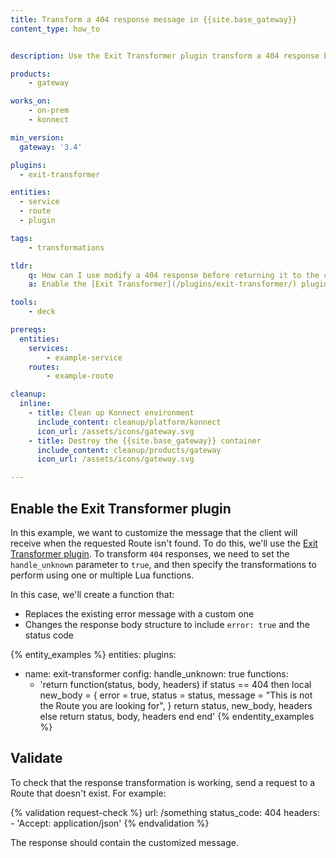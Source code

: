 ```yaml
---
title: Transform a 404 response message in {{site.base_gateway}}
content_type: how_to


description: Use the Exit Transformer plugin transform a 404 response before returning it to the client.

products:
    - gateway

works_on:
    - on-prem
    - konnect

min_version:
  gateway: '3.4'

plugins:
  - exit-transformer

entities: 
  - service
  - route
  - plugin

tags:
    - transformations

tldr:
    q: How can I use modify a 404 response before returning it to the client?
    a: Enable the [Exit Transformer](/plugins/exit-transformer/) plugin, configure a Lua function with the transformation you want to perform, and set the `config.handle_unknown` parameter to `true`.

tools:
    - deck

prereqs:
  entities:
    services:
        - example-service
    routes:
        - example-route

cleanup:
  inline:
    - title: Clean up Konnect environment
      include_content: cleanup/platform/konnect
      icon_url: /assets/icons/gateway.svg
    - title: Destroy the {{site.base_gateway}} container
      include_content: cleanup/products/gateway
      icon_url: /assets/icons/gateway.svg

---
```


## Enable the Exit Transformer plugin

In this example, we want to customize the message that the client will receive when the requested Route isn't found.
To do this, we'll use the [Exit Transformer plugin](/plugins/exit-transformer/). To transform `404` responses, we need to set the `handle_unknown` parameter to `true`, and then specify the transformations to perform using one or multiple Lua functions. 

In this case, we'll create a function that:
* Replaces the existing error message with a custom one
* Changes the response body structure to include `error: true` and the status code

{% entity_examples %}
entities:
  plugins:
  - name: exit-transformer
    config: 
      handle_unknown: true
      functions:
      - 'return function(status, body, headers)
          if status == 404 then
            local new_body = {
                error = true,
                status = status,
                message = "This is not the Route you are looking for",
            }
            return status, new_body, headers
          else
            return status, body, headers
          end
         end'
{% endentity_examples %}


## Validate

To check that the response transformation is working, send a request to a Route that doesn't exist. For example:

{% validation request-check %}
url: /something
status_code: 404
headers:
    - 'Accept: application/json'
{% endvalidation %}

The response should contain the customized message.